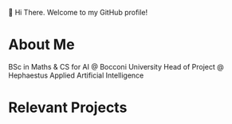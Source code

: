 👋 Hi There. Welcome to my GitHub profile!

<!--
**FilippoRonzino/filipporonzino** is a ✨ _special_ ✨ repository because its `README.md` (this file) appears on your GitHub profile.

Here are some ideas to get you started:

- 🔭 I’m currently working on ...
- 🌱 I’m currently learning ...
- 👯 I’m looking to collaborate on ...
- 🤔 I’m looking for help with ...
- 💬 Ask me about ...
- 📫 How to reach me: ...
- 😄 Pronouns: ...
- ⚡ Fun fact: ...
-->
# About Me
BSc in Maths & CS for AI @ Bocconi University
Head of Project @ Hephaestus Applied Artificial Intelligence

# Relevant Projects


